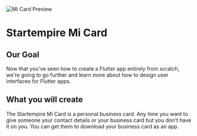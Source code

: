 ![Mi Card Preview](https://www.dropbox.com/s/55g281c8yyviu3j/Screenshot%202020-02-08%2014.01.39.png?dl=0git )

# Startempire Mi Card

## Our Goal

Now that you've seen how to create a Flutter app entirely from scratch, we're going to go further and learn more about how to design user interfaces for Flutter apps.

## What you will create

The Startempire Mi Card is a personal business card. Any time you want to give someone your contact details or your business card but you don't have it on you. You can get them to download your business card as an app.



